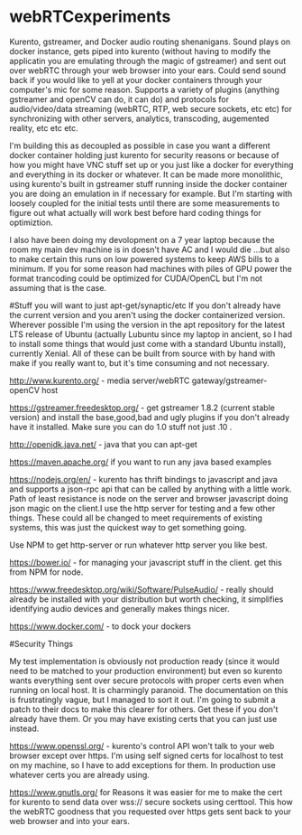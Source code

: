 # webRTCexperiments
Kurento, gstreamer, and Docker audio routing shenanigans. Sound plays on docker instance, gets piped into kurento (without having to modify the applicatin you are emulating through the magic of gstreamer) and sent out over webRTC through your web browser into your ears. Could send sound back if you would like to yell at your docker containers through your computer's mic for some reason. Supports a variety of plugins (anything gstreamer and openCV can do, it can do) and protocols for audio/video/data streaming (webRTC, RTP, web secure sockets, etc etc) for synchronizing with other servers, analytics, transcoding, augemented reality, etc etc etc. 

I'm building this as decoupled as possible in case you want a different docker container holding just kurento for security reasons or because of how you might  have  VNC stuff set up or  you just like a docker for everything and everything in its docker or whatever. It can be made more monolithic,  using kurento's built in gstreamer stuff running inside the docker container you are doing an emulation in if necessary for example. But I'm starting with loosely coupled for the initial tests until there are some measurements to figure out what actually will work best before hard coding things for optimiztion. 

I also have been doing my devolopment on a 7 year laptop because the room my main dev machine is in doesn't have AC and I would die ...but also to make certain this runs on low powered systems to keep AWS bills to a minimum. If you for some reason had machines with piles of GPU power the format trancoding could be optimized for CUDA/OpenCL but I'm not assuming that is the case.

#Stuff you will want to just apt-get/synaptic/etc 
If you don't already have the current version and you aren't using the docker containerized version. Wherever possible I'm using the version in the apt repository for the latest LTS release of Ubuntu (actually Lubuntu since my laptop in ancient, so I had to install some things that would just come with a standard Ubuntu install), currently Xenial. All of these can be built from source with by hand with make if you really want to, but it's time consuming and  not necessary.

http://www.kurento.org/ - media server/webRTC gateway/gstreamer-openCV host

https://gstreamer.freedesktop.org/ - get gstreamer 1.8.2 (current stable version) and install the base,good,bad and ugly plugins if you don't already have it installed. Make sure you can do 1.0 stuff not just .10 . 

http://openjdk.java.net/ - java that you can apt-get

https://maven.apache.org/ if you want to run any java based examples

https://nodejs.org/en/ - kurento has thrift bindings to javascript and java and supports a json-rpc api that can be called by anything with a little work. Path of least resistance is node on the server and browser javascript doing json magic on the client.I use the http server for testing and a few other things. These could all be changed to meet requirements of existing systems, this was just the quickest way to get something going. 

Use NPM to get http-server or run whatever http server you like best.

https://bower.io/ - for managing your javascript stuff in the client. get this from NPM for node.

https://www.freedesktop.org/wiki/Software/PulseAudio/ - really should already be installed with your distribution but worth checking, it simplifies identifying audio devices and generally makes things nicer.

https://www.docker.com/ - to dock your dockers

#Security Things

My test implementation is obviously not production ready (since it would need to be matched to your production environment) but even so kurento wants everything sent over secure protocols with proper certs even when running on local host. It is charmingly paranoid. The documentation on this is frustratingly vague, but I managed to sort it out. I'm going to submit a patch to their docs to make this clearer for others. Get these if you don't already have them. Or you may have existing certs that you can just use instead.

https://www.openssl.org/ - kurento's control API  won't talk to your web browser except over https. I'm using self signed certs for localhost to test on my machine, so I have to add exceptions for them. In production use whatever certs you are already using.

https://www.gnutls.org/ for Reasons it was easier for me to make the cert for kurento to send data over wss:// secure sockets using certtool. This how the webRTC goodness that you requested over https gets sent back to your web browser and into your ears.







